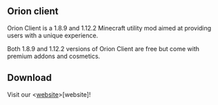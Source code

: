 ## Orion client

Orion Client is a 1.8.9 and 1.12.2 Minecraft utility mod aimed at providing users with a unique experience.

Both 1.8.9 and 1.12.2 versions of Orion Client are free but come with premium addons and cosmetics. 

## Download
Visit our <[website](https://orionclient.net/)>[website]!

